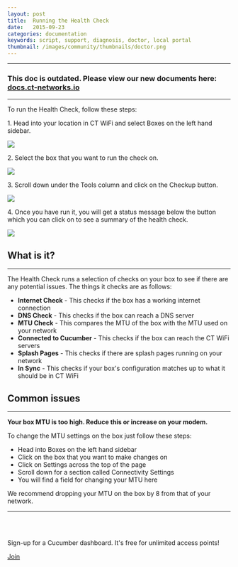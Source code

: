```yaml
---
layout: post
title:  Running the Health Check
date:   2015-09-23
categories: documentation
keywords: script, support, diagnosis, doctor, local portal
thumbnail: /images/community/thumbnails/doctor.png
---
```


<hr>
<h3>This doc is outdated. Please view our new documents here:<br>
<a href="http://docs.ct-networks.io/">docs.ct-networks.io</a></h3>
<hr>

To run the Health Check, follow these steps:

1\. Head into your location in CT WiFi and select Boxes on the left hand sidebar.

<div class="mdl-typography--text-center">
<img src="/images/community/tutorials/health-check/1.png">
</div>

2\. Select the box that you want to run the check on.

<div class="mdl-typography--text-center">
<img src="/images/community/tutorials/health-check/2.png">
</div>

3\. Scroll down under the Tools column and click on the Checkup button.

<div class="mdl-typography--text-center">
<img src="/images/community/tutorials/health-check/3.png">
</div>

4\. Once you have run it, you will get a status message below the button which you can click on to see a summary of the health check.

<div class="mdl-typography--text-center">
<img src="/images/community/tutorials/health-check/4.png">
</div>

<h2>What is it?</h2>
<hr>
<p>The Health Check runs a selection of checks on your box to see if there are any potential issues. The things it checks are as follows:
</p>
<ul>
<li><b>Internet Check</b> - This checks if the box has a working internet connection</li>
<li><b>DNS Check</b> - This checks if the box can reach a DNS server</li>
<li><b>MTU Check</b> - This compares the MTU of the box with the MTU used on your network</li>
<li><b>Connected to Cucumber</b> - This checks if the box can reach the CT WiFi servers</li>
<li><b>Splash Pages</b> - This checks if there are splash pages running on your network</li>
<li><b>In Sync</b> - This checks if your box's configuration matches up to what it should be in CT WiFi</li>
</ul>

<h2>Common issues</h2>
<hr>
<p><strong>Your box MTU is too high. Reduce this or increase on your modem.</strong>
</p>
<p>To change the MTU settings on the box just follow these steps:
</p>
<ul>
<li>Head into Boxes on the left hand sidebar</li>
<li>Click on the box that you want to make changes on</li>
<li>Click on Settings across the top of the page</li>
<li>Scroll down for a section called Connectivity Settings</li>
<li>You will find a field for changing your MTU here</li>
</ul>
<p>We recommend dropping your MTU on the box by 8 from that of your network.
</p>
<hr>
<br><br>
<div class="mdl-typography--text-center">
<p>Sign-up for a Cucumber dashboard. It's free for unlimited access points!</p>
<a href="/sign-up" class="button large success dst">Join</a>
</div>
<br><br>
<br><br>
<br><br>
